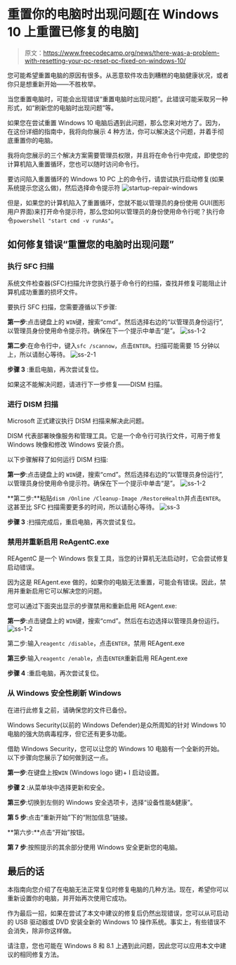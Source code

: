 # 重置你的电脑时出现问题[在 Windows 10 上重置已修复的电脑]

> 原文：<https://www.freecodecamp.org/news/there-was-a-problem-with-resetting-your-pc-reset-pc-fixed-on-windows-10/>

您可能希望重置电脑的原因有很多。从恶意软件攻击到糟糕的电脑健康状况，或者你只是想重新开始——不胜枚举。

当您重置电脑时，可能会出现错误“重置电脑时出现问题”。此错误可能采取另一种形式，如“刷新您的电脑时出现问题”等。

如果您在尝试重置 Windows 10 电脑后遇到此问题，那么您来对地方了。因为，在这份详细的指南中，我将向你展示 4 种方法，你可以解决这个问题，并着手彻底重置你的电脑。

我将向您展示的三个解决方案需要管理员权限，并且将在命令行中完成，即使您的计算机陷入重置循环，您也可以随时访问命令行。

要访问陷入重置循环的 Windows 10 PC 上的命令行，请尝试执行启动修复(如果系统提示您这么做)，然后选择命令提示符
![startup-repair-windows](img/ba37793402575987cbacc4f1e271a466.png)

但是，如果您的计算机陷入了重置循环，您就不能以管理员的身份使用 GUI(图形用户界面)来打开命令提示符，那么您如何以管理员的身份使用命令行呢？执行命令`powershell "start cmd -v runAs"`。

## 如何修复错误“重置您的电脑时出现问题”

### 执行 SFC 扫描

系统文件检查器(SFC)扫描允许您执行基于命令行的扫描，查找并修复可能阻止计算机成功重置的损坏文件。

要执行 SFC 扫描，您需要遵循以下步骤:

**第一步**:点击键盘上的 `WIN`键，搜索“cmd”。然后选择右边的“以管理员身份运行”,以管理员身份使用命令提示符。确保在下一个提示中单击“是”。
![ss-1-2](img/fdf6bbe2e10756042bb3e07c520fa4f6.png)

**第二步**:在命令行中，键入`sfc /scannow`，点击`ENTER`。扫描可能需要 15 分钟以上，所以请耐心等待。
![ss-2-1](img/2cd3f1c90247775c3e8fb20adc1a3c23.png)

**步骤 3** :重启电脑，再次尝试复位。

如果这不能解决问题，请进行下一步修复——DISM 扫描。

### 进行 DISM 扫描

Microsoft 正式建议执行 DISM 扫描来解决此问题。

DISM 代表部署映像服务和管理工具。它是一个命令行可执行文件，可用于修复 Windows 映像和修改 Windows 安装介质。

以下步骤解释了如何运行 DISM 扫描:

**第一步**:点击键盘上的 `WIN`键，搜索“cmd”。然后选择右边的“以管理员身份运行”,以管理员身份使用命令提示符。确保在下一个提示中单击“是”。
![ss-1-2](img/fdf6bbe2e10756042bb3e07c520fa4f6.png)

**第二步:**粘贴`dism /Online /Cleanup-Image /RestoreHealth`并点击`ENTER`。这甚至比 SFC 扫描需要更多的时间，所以请耐心等待。
![ss-3](img/2c78b7f1a26a27b68f08be504daeb8dd.png)

**步骤 3** :扫描完成后，重启电脑，再次尝试复位。


### 禁用并重新启用 ReAgentC.exe

REAgentC 是一个 Windows 恢复工具，当您的计算机无法启动时，它会尝试修复启动错误。

因为这是 REAgent.exe 做的，如果你的电脑无法重置，可能会有错误。因此，禁用并重新启用它可以解决您的问题。

您可以通过下面突出显示的步骤禁用和重新启用 REAgent.exe:

**第一步**:点击键盘上的 `WIN`键，搜索“cmd”。然后在右边选择以管理员身份运行。
![ss-1-2](img/fdf6bbe2e10756042bb3e07c520fa4f6.png)

第二步:输入`reagentc /disable`，点击`ENTER`，禁用 REAgent.exe

**第三步**:输入`reagentc /enable`，点击`ENTER`重新启用 REAgent.exe


**步骤 4** :重启电脑，再次尝试复位。

### 从 Windows 安全性刷新 Windows

在进行此修复之前，请确保您的文件已备份。

Windows Security(以前的 Windows Defender)是众所周知的针对 Windows 10 电脑的强大防病毒程序，但它还有更多功能。

借助 Windows Security，您可以让您的 Windows 10 电脑有一个全新的开始。以下步骤向您展示了如何做到这一点。

**第一步**:在键盘上按`WIN` (Windows logo 键)+ I 启动设置。

**步骤 2** :从菜单块中选择更新和安全。


**第三步**:切换到左侧的 Windows 安全选项卡，选择“设备性能&健康”。


**第 5 步**:点击“重新开始”下的“附加信息”链接。


**第六步:**点击“开始”按钮。


**第 7 步**:按照提示的其余部分使用 Windows 安全更新您的电脑。

## 最后的话

本指南向您介绍了在电脑无法正常复位时修复电脑的几种方法。现在，希望你可以重新设置你的电脑，并开始再次使用它成功。

作为最后一招，如果在尝试了本文中建议的修复后仍然出现错误，您可以从可启动的 USB 驱动器或 DVD 安装全新的 Windows 10 操作系统。事实上，有些错误不会消失，除非你这样做。

请注意，您也可能在 Windows 8 和 8.1 上遇到此问题，因此您可以应用本文中建议的相同修复方法。